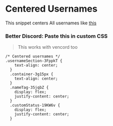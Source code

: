# Centered Usernames
This snippet centers All usernames like [this](https://github-production-user-asset-6210df.s3.amazonaws.com/105053104/240701323-3cfe0028-109b-49b4-862b-bc34d148e16c.png)

### Better Discord: Paste this in custom CSS 
> This works with vencord too 

```
/* Centered usernames */
.usernameSection-3FppkT {
    text-align: center;
  }
  .container-3g15px {
    text-align: center;
  }
  .nameTag-35jqbZ {
    display: flex;
    justify-content: center;
  }
  .customStatus-19KW6v {
    display: flex;
    justify-content: center;
  }

```
